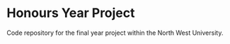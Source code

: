 # Honours Year Project

Code repository for the final year project within the North West University.
